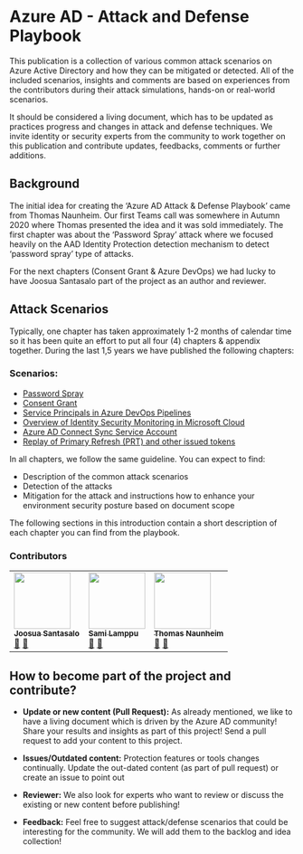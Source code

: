 # Azure AD - Attack and Defense Playbook

This publication is a collection of various common attack scenarios on Azure Active Directory and how they can be mitigated or detected.
All of the included scenarios, insights and comments are based on experiences from the contributors during their attack simulations, hands-on or real-world scenarios.

It should be considered a living document, which has to be updated as practices progress and changes in attack and defense techniques.
We invite identity or security experts from the community to work together on this publication and contribute updates, feedbacks, comments or further additions.

## Background
The initial idea for creating the ‘Azure AD Attack & Defense Playbook’ came from Thomas Naunheim. Our first Teams call was somewhere in Autumn 2020 where Thomas presented the idea and it was sold immediately. The first chapter was about the ‘Password Spray’ attack where we focused heavily on the AAD Identity Protection detection mechanism to detect ‘password spray’ type of attacks.

For the next chapters (Consent Grant & Azure DevOps) we had lucky to have Joosua Santasalo part of the project as an author and reviewer.

## Attack Scenarios

Typically, one chapter has taken approximately 1-2 months of calendar time so it has been quite an effort to put all four (4) chapters & appendix together. During the last 1,5 years we have published the following chapters:

### Scenarios:
- [Password Spray](PasswordSpray.md)
- [Consent Grant](ConsentGrant.md)
- [Service Principals in Azure DevOps Pipelines](ServicePrincipals-ADO.md)
- [Overview of Identity Security Monitoring in Microsoft Cloud](IdentitySecurityMonitoring.md)
- [Azure AD Connect Sync Service Account ](AADCSyncServiceAccount.md)
- [Replay of Primary Refresh (PRT) and other issued tokens](ReplayOfPrimaryRefreshToken.md)

In all chapters, we follow the same guideline. You can expect to find:

- Description of the common attack scenarios
- Detection of the attacks
- Mitigation for the attack and instructions how to enhance your environment security posture based on document scope

The following sections in this introduction contain a short description of each chapter you can find from the playbook.

### Contributors
<!-- ALL-CONTRIBUTORS-LIST:START - Do not remove or modify this section -->
<!-- prettier-ignore-start -->
<!-- markdownlint-disable -->
<table>
  <tr>
        <td align="left"><a href="https://securecloud.blog/"><img src="https://pbs.twimg.com/profile_images/1314289282459275264/qINvzl6o_400x400.jpg" width="100px;" alt=""/><br /><sub><b>Joosua Santasalo</b></sub></a><br /><a href="https://twitter.com/SantasaloJoosua" title="Twitter">💬</a> <a href="https://securecloud.blog/" title="Blog">📖</a></td>
    <td align="left"><a href="https://samilamppu.com"><img src="https://pbs.twimg.com/profile_images/1361737408077828096/Jmjo2Evh_400x400.jpg" width="100px;" alt=""/><br /><sub><b>Sami Lamppu</b></sub></a><br /><a href="https://twitter.com/samilamppu" title="Twitter">💬</a> <a href="https://samilamppu.com" title="Blog">📖</a></td>
    <td align="left"><a href="https://www.cloud-architekt.net"><img src="https://www.cloud-architekt.net/assets/images/about.jpg" width="100px;" alt=""/><br /><sub><b>Thomas Naunheim</b></sub></a><br /><a href="https://twitter.com/thomas_live" title="Twitter">💬</a> <a href="https://www.cloud-architekt.net" title="Blog">📖</a></td>
  </tr>
</table>

<!-- markdownlint-enable -->
<!-- prettier-ignore-end -->
<!-- ALL-CONTRIBUTORS-LIST:END -->


## How to become part of the project and contribute?
- **Update or new content (Pull Request):** As already mentioned, we like to have a living document which is driven by the Azure AD community! Share your results and insights as part of this project! Send a pull request to add your content to this project.

- **Issues/Outdated content:** Protection features or tools changes continually. Update the out-dated content (as part of pull request) or create an issue to point out

- **Reviewer:** We also look for experts who want to review or discuss the existing or new content before publishing!

- **Feedback:** Feel free to suggest attack/defense scenarios that could be interesting for the community. We will add them to the backlog and idea collection!